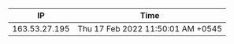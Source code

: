  | IP      | Time |
| ----------- | ----------- |
| 163.53.27.195      | Thu 17 Feb 2022 11:50:01 AM +0545       |
